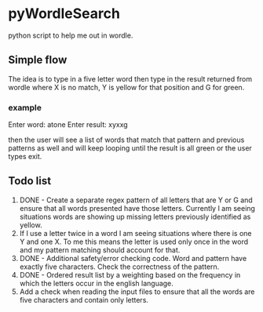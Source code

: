 # pyWordleSearch
python script to help me out in wordle.

## Simple flow

The idea is to type in a five letter word then type in the result returned from wordle where X is no match, Y is yellow for that position and G for green. 

### example

Enter word:  atone
Enter result: xyxxg

then the user will see a list of words that match that pattern and previous patterns as well and will keep looping until the result is all green or the user types exit. 

## Todo list

1. DONE - Create a separate regex pattern of all letters that are Y or G and ensure that all words presented have those letters.  Currently I am seeing situations words are showing up missing letters previously identified as yellow. 
2. If I use a letter twice in a word I am seeing situations where there is one Y and one X.   To me this means the letter is used only once in the word and my pattern matching should account for that. 
3. DONE - Additional safety/error checking code.  Word and pattern have exactly five characters.  Check the correctness of the pattern.
4. DONE - Ordered result list by a weighting based on the frequency in which the letters occur in the english language. 
5. Add a check when reading the input files to ensure that all the words are five characters and contain only letters. 